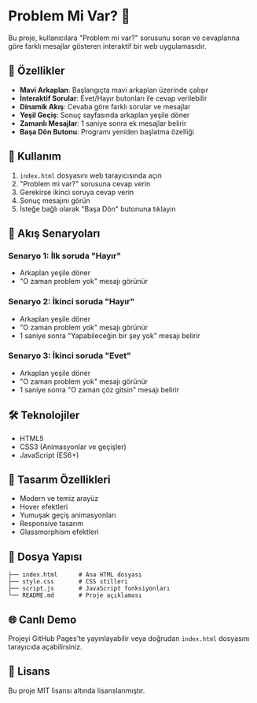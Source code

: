 # Problem Mi Var? 🤔

Bu proje, kullanıcılara "Problem mi var?" sorusunu soran ve cevaplarına göre farklı mesajlar gösteren interaktif bir web uygulamasıdır.

## 🎯 Özellikler

- **Mavi Arkaplan**: Başlangıçta mavi arkaplan üzerinde çalışır
- **İnteraktif Sorular**: Evet/Hayır butonları ile cevap verilebilir
- **Dinamik Akış**: Cevaba göre farklı sorular ve mesajlar
- **Yeşil Geçiş**: Sonuç sayfasında arkaplan yeşile döner
- **Zamanlı Mesajlar**: 1 saniye sonra ek mesajlar belirir
- **Başa Dön Butonu**: Programı yeniden başlatma özelliği

## 🚀 Kullanım

1. `index.html` dosyasını web tarayıcısında açın
2. "Problem mi var?" sorusuna cevap verin
3. Gerekirse ikinci soruya cevap verin
4. Sonuç mesajını görün
5. İsteğe bağlı olarak "Başa Dön" butonuna tıklayın

## 📱 Akış Senaryoları

### Senaryo 1: İlk soruda "Hayır"
- Arkaplan yeşile döner
- "O zaman problem yok" mesajı görünür

### Senaryo 2: İkinci soruda "Hayır"
- Arkaplan yeşile döner
- "O zaman problem yok" mesajı görünür
- 1 saniye sonra "Yapabileceğin bir şey yok" mesajı belirir

### Senaryo 3: İkinci soruda "Evet"
- Arkaplan yeşile döner
- "O zaman problem yok" mesajı görünür
- 1 saniye sonra "O zaman çöz gitsin" mesajı belirir

## 🛠️ Teknolojiler

- HTML5
- CSS3 (Animasyonlar ve geçişler)
- JavaScript (ES6+)




## 🎨 Tasarım Özellikleri

- Modern ve temiz arayüz
- Hover efektleri
- Yumuşak geçiş animasyonları
- Responsive tasarım
- Glassmorphism efektleri

## 📁 Dosya Yapısı

```
├── index.html      # Ana HTML dosyası
├── style.css       # CSS stilleri
├── script.js       # JavaScript fonksiyonları
└── README.md       # Proje açıklaması
```

## 🌐 Canlı Demo

Projeyi GitHub Pages'te yayınlayabilir veya doğrudan `index.html` dosyasını tarayıcıda açabilirsiniz.

## 📝 Lisans

Bu proje MIT lisansı altında lisanslanmıştır.

 